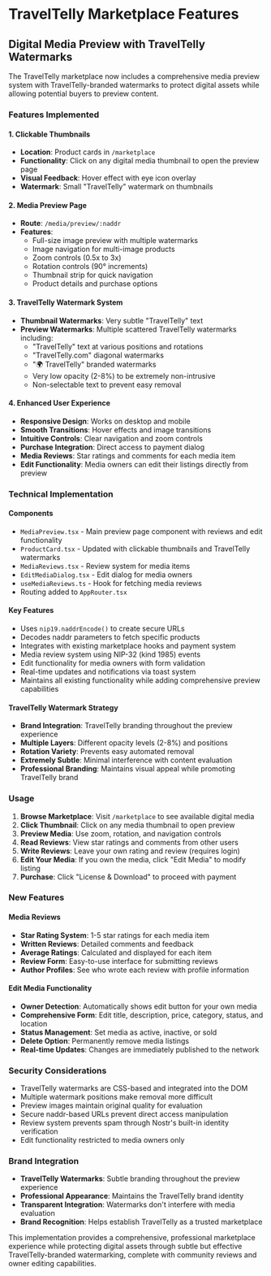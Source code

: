 # TravelTelly Marketplace Features

## Digital Media Preview with TravelTelly Watermarks

The TravelTelly marketplace now includes a comprehensive media preview system with TravelTelly-branded watermarks to protect digital assets while allowing potential buyers to preview content.

### Features Implemented

#### 1. Clickable Thumbnails
- **Location**: Product cards in `/marketplace`
- **Functionality**: Click on any digital media thumbnail to open the preview page
- **Visual Feedback**: Hover effect with eye icon overlay
- **Watermark**: Small "TravelTelly" watermark on thumbnails

#### 2. Media Preview Page
- **Route**: `/media/preview/:naddr`
- **Features**:
  - Full-size image preview with multiple watermarks
  - Image navigation for multi-image products
  - Zoom controls (0.5x to 3x)
  - Rotation controls (90° increments)
  - Thumbnail strip for quick navigation
  - Product details and purchase options

#### 3. TravelTelly Watermark System
- **Thumbnail Watermarks**: Very subtle "TravelTelly" text
- **Preview Watermarks**: Multiple scattered TravelTelly watermarks including:
  - "TravelTelly" text at various positions and rotations
  - "TravelTelly.com" diagonal watermarks
  - "🌍 TravelTelly" branded watermarks
  - Very low opacity (2-8%) to be extremely non-intrusive
  - Non-selectable text to prevent easy removal

#### 4. Enhanced User Experience
- **Responsive Design**: Works on desktop and mobile
- **Smooth Transitions**: Hover effects and image transitions
- **Intuitive Controls**: Clear navigation and zoom controls
- **Purchase Integration**: Direct access to payment dialog
- **Media Reviews**: Star ratings and comments for each media item
- **Edit Functionality**: Media owners can edit their listings directly from preview

### Technical Implementation

#### Components
- `MediaPreview.tsx` - Main preview page component with reviews and edit functionality
- `ProductCard.tsx` - Updated with clickable thumbnails and TravelTelly watermarks
- `MediaReviews.tsx` - Review system for media items
- `EditMediaDialog.tsx` - Edit dialog for media owners
- `useMediaReviews.ts` - Hook for fetching media reviews
- Routing added to `AppRouter.tsx`

#### Key Features
- Uses `nip19.naddrEncode()` to create secure URLs
- Decodes naddr parameters to fetch specific products
- Integrates with existing marketplace hooks and payment system
- Media review system using NIP-32 (kind 1985) events
- Edit functionality for media owners with form validation
- Real-time updates and notifications via toast system
- Maintains all existing functionality while adding comprehensive preview capabilities

#### TravelTelly Watermark Strategy
- **Brand Integration**: TravelTelly branding throughout the preview experience
- **Multiple Layers**: Different opacity levels (2-8%) and positions
- **Rotation Variety**: Prevents easy automated removal
- **Extremely Subtle**: Minimal interference with content evaluation
- **Professional Branding**: Maintains visual appeal while promoting TravelTelly brand

### Usage

1. **Browse Marketplace**: Visit `/marketplace` to see available digital media
2. **Click Thumbnail**: Click on any media thumbnail to open preview
3. **Preview Media**: Use zoom, rotation, and navigation controls
4. **Read Reviews**: View star ratings and comments from other users
5. **Write Reviews**: Leave your own rating and review (requires login)
6. **Edit Your Media**: If you own the media, click "Edit Media" to modify listing
7. **Purchase**: Click "License & Download" to proceed with payment

### New Features

#### Media Reviews
- **Star Rating System**: 1-5 star ratings for each media item
- **Written Reviews**: Detailed comments and feedback
- **Average Ratings**: Calculated and displayed for each item
- **Review Form**: Easy-to-use interface for submitting reviews
- **Author Profiles**: See who wrote each review with profile information

#### Edit Media Functionality
- **Owner Detection**: Automatically shows edit button for your own media
- **Comprehensive Form**: Edit title, description, price, category, status, and location
- **Status Management**: Set media as active, inactive, or sold
- **Delete Option**: Permanently remove media listings
- **Real-time Updates**: Changes are immediately published to the network

### Security Considerations

- TravelTelly watermarks are CSS-based and integrated into the DOM
- Multiple watermark positions make removal more difficult
- Preview images maintain original quality for evaluation
- Secure naddr-based URLs prevent direct access manipulation
- Review system prevents spam through Nostr's built-in identity verification
- Edit functionality restricted to media owners only

### Brand Integration

- **TravelTelly Watermarks**: Subtle branding throughout the preview experience
- **Professional Appearance**: Maintains the TravelTelly brand identity
- **Transparent Integration**: Watermarks don't interfere with media evaluation
- **Brand Recognition**: Helps establish TravelTelly as a trusted marketplace

This implementation provides a comprehensive, professional marketplace experience while protecting digital assets through subtle but effective TravelTelly-branded watermarking, complete with community reviews and owner editing capabilities.